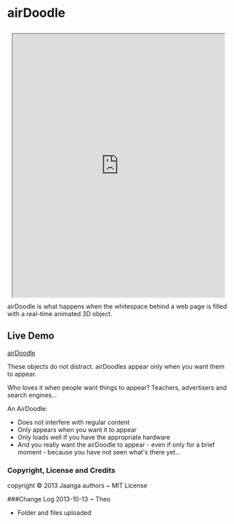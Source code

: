 airDoodle
=========
<iframe src=http://jaanga.github.io/gestification/projects/air-doodle/air-doodle-1.html height=600px width=96% style=margin:2% ></iframe>
airDoodle is what happens when the whitespace behind a web page is filled with a real-time animated 3D object.

## Live Demo

[airDoodle](http://jaanga.github.io/gestification/projects/air-doodle/air-ddodle-1.html)


These objects do not distract. airDoodles appear only when you want them to appear.

Who loves it when people want things to appear? Teachers, advertisers and search engines...

An AirDoodle:

* Does not interfere with regular content
* Only appears when you want it to appear
* Only loads well if you have the appropriate hardware
* And you really want the airDoodle to appear - even if only for a brief moment - because you have not seen what\'s there yet...

### Copyright, License and Credits

copyright &copy; 2013 Jaanga authors ~ MIT License

###Change Log
2013-10-13 ~ Theo

* Folder and files uploaded

